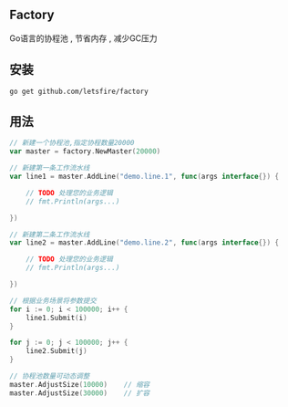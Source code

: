 ## Factory
Go语言的协程池 , 节省内存 , 减少GC压力

## 安装
`go get github.com/letsfire/factory`

## 用法
```go
// 新建一个协程池,指定协程数量20000
var master = factory.NewMaster(20000)

// 新建第一条工作流水线
var line1 = master.AddLine("demo.line.1", func(args interface{}) {

	// TODO 处理您的业务逻辑
	// fmt.Println(args...)

})

// 新建第二条工作流水线
var line2 = master.AddLine("demo.line.2", func(args interface{}) {

	// TODO 处理您的业务逻辑
	// fmt.Println(args...)

})

// 根据业务场景将参数提交
for i := 0; i < 100000; i++ {
	line1.Submit(i)
}

for j := 0; j < 100000; j++ {
	line2.Submit(j)
}

// 协程池数量可动态调整
master.AdjustSize(10000)    // 缩容
master.AdjustSize(30000)    // 扩容
```